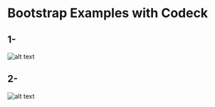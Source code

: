 # Bootstrap Examples with Codeck 
## 1- 
![alt text](https://github.com/tugbaca/BootstrapExamples/blob/master/views/1.png)

## 2-
![alt text](https://github.com/tugbaca/BootstrapExamples/blob/master/views/2.png)
